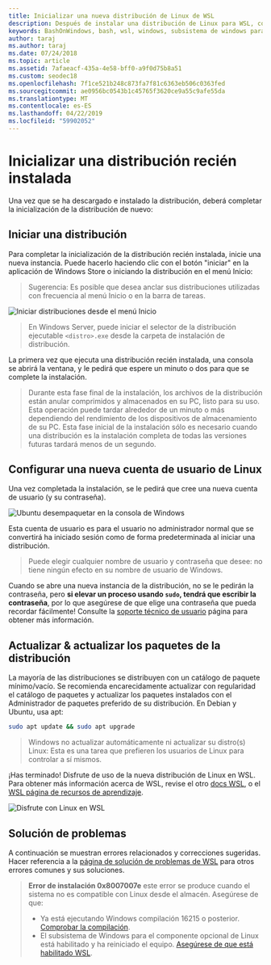 ```yaml
---
title: Inicializar una nueva distribución de Linux de WSL
description: Después de instalar una distribución de Linux para WSL, completar la inicialización siguiendo estos sencillos pasos
keywords: BashOnWindows, bash, wsl, windows, subsistema de windows para linux, windowssubsystem, ubuntu, debian, suse, windows 10
author: taraj
ms.author: taraj
ms.date: 07/24/2018
ms.topic: article
ms.assetid: 7afaeacf-435a-4e58-bff0-a9f0d75b8a51
ms.custom: seodec18
ms.openlocfilehash: 7f1ce521b248c873fa7f81c6363eb506c0363fed
ms.sourcegitcommit: ae0956bc0543b1c45765f3620ce9a55c9afe55da
ms.translationtype: MT
ms.contentlocale: es-ES
ms.lasthandoff: 04/22/2019
ms.locfileid: "59902052"
---
```

# <a name="initializing-a-newly-installed-distro"></a>Inicializar una distribución recién instalada
Una vez que se ha descargado e instalado la distribución, deberá completar la inicialización de la distribución de nuevo:

## <a name="launch-a-distro"></a>Iniciar una distribución
Para completar la inicialización de la distribución recién instalada, inicie una nueva instancia. Puede hacerlo haciendo clic con el botón "iniciar" en la aplicación de Windows Store o iniciando la distribución en el menú Inicio:

> Sugerencia: Es posible que desea anclar sus distribuciones utilizadas con frecuencia al menú Inicio o en la barra de tareas.

![Iniciar distribuciones desde el menú Inicio](media/start-menu.png)

> En Windows Server, puede iniciar el selector de la distribución ejecutable `<distro>.exe` desde la carpeta de instalación de distribución.

La primera vez que ejecuta una distribución recién instalada, una consola se abrirá la ventana, y le pedirá que espere un minuto o dos para que se complete la instalación.

> Durante esta fase final de la instalación, los archivos de la distribución están anular comprimidos y almacenados en su PC, listo para su uso. Esta operación puede tardar alrededor de un minuto o más dependiendo del rendimiento de los dispositivos de almacenamiento de su PC. Esta fase inicial de la instalación sólo es necesario cuando una distribución es la instalación completa de todas las versiones futuras tardará menos de un segundo.

## <a name="setting-up-a-new-linux-user-account"></a>Configurar una nueva cuenta de usuario de Linux

Una vez completada la instalación, se le pedirá que cree una nueva cuenta de usuario (y su contraseña). 

![Ubuntu desempaquetar en la consola de Windows](media/UbuntuInstall.png)

Esta cuenta de usuario es para el usuario no administrador normal que se convertirá ha iniciado sesión como de forma predeterminada al iniciar una distribución.

> Puede elegir cualquier nombre de usuario y contraseña que desee: no tiene ningún efecto en su nombre de usuario de Windows. 

Cuando se abre una nueva instancia de la distribución, no se le pedirán la contraseña, pero **si elevar un proceso usando `sudo`, tendrá que escribir la contraseña**, por lo que asegúrese de que elige una contraseña que pueda recordar fácilmente! Consulte la [soporte técnico de usuario](user-support.md) página para obtener más información.

## <a name="update--upgrade-your-distros-packages"></a>Actualizar & actualizar los paquetes de la distribución

La mayoría de las distribuciones se distribuyen con un catálogo de paquete mínimo/vacío. Se recomienda encarecidamente actualizar con regularidad el catálogo de paquetes y actualizar los paquetes instalados con el Administrador de paquetes preferido de su distribución. En Debian y Ubuntu, usa apt:

```bash
sudo apt update && sudo apt upgrade
```

> Windows no actualizar automáticamente ni actualizar su distro(s) Linux: Esta es una tarea que prefieren los usuarios de Linux para controlar a sí mismos.

¡Has terminado! Disfrute de uso de la nueva distribución de Linux en WSL. Para obtener más información acerca de WSL, revise el otro [docs WSL](https://aka.ms/wsldocs), o el [WSL página de recursos de aprendizaje](https://aka.ms/learnwsl).

![Disfrute con Linux en WSL](media/linux-on-wsl.png)

## <a name="troubleshooting"></a>Solución de problemas

A continuación se muestran errores relacionados y correcciones sugeridas. Hacer referencia a la [página de solución de problemas de WSL](troubleshooting.md) para otros errores comunes y sus soluciones.

> **Error de instalación 0x8007007e** este error se produce cuando el sistema no es compatible con Linux desde el almacén.  Asegúrese de que:
> * Ya está ejecutando Windows compilación 16215 o posterior. [Comprobar la compilación](troubleshooting.md#check-your-build-number).
> * El subsistema de Windows para el componente opcional de Linux está habilitado y ha reiniciado el equipo.  [Asegúrese de que está habilitado WSL](troubleshooting.md#confirm-wsl-is-enabled).
